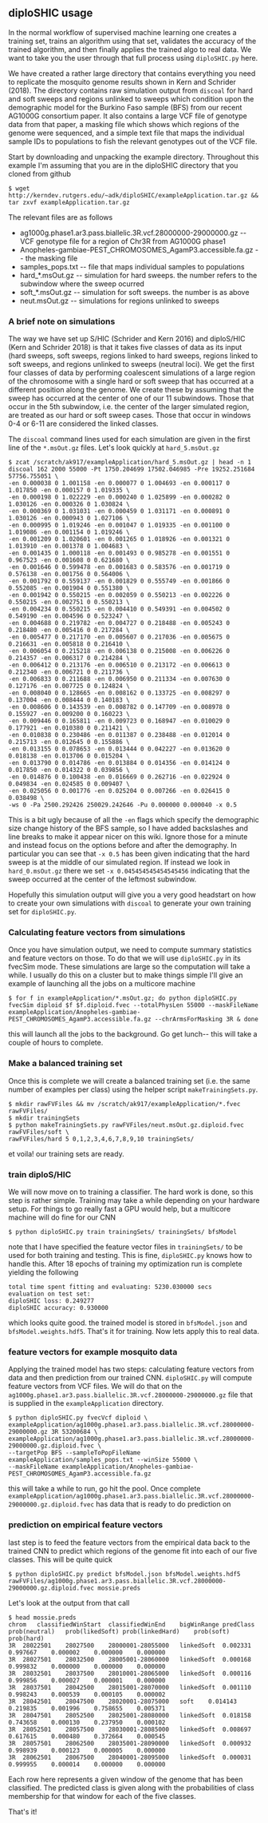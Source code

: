 ## diploSHIC usage
In the normal workflow of supervised machine learning one creates a training set, trains an algorithm using that set, validates the accuracy of the trained algorithm, and then finally applies the trained algo to real data. We want to take you the user through that full process using `diploSHIC.py` here. 

We have created a rather large directory that contains everything you need to replicate the mosquito genome results shown in Kern and Schrider (2018). The directory contains raw simulation output from `discoal` for hard and soft sweeps and regions unlinked to sweeps which condition upon the demographic model for the Burkino Faso sample (BFS) from our recent AG1000G consortium paper. It also contains a large VCF file of genotype data from that paper, a masking file which shows which regions of the genome were sequenced, and a simple text file that maps the individual sample IDs to populations to fish the relevant genotypes out of the VCF file. 

Start by downloading and unpacking the example directory. Throughout this example I'm assuming that you are in the diploSHIC directory that you cloned from github
```
$ wget http://kerndev.rutgers.edu/~adk/diploSHIC/exampleApplication.tar.gz && tar zxvf exampleApplication.tar.gz
```
The relevant files are as follows
* ag1000g.phase1.ar3.pass.biallelic.3R.vcf.28000000-29000000.gz -- VCF genotype file for a region of Chr3R from AG1000G phase1
* Anopheles-gambiae-PEST_CHROMOSOMES_AgamP3.accessible.fa.gz -- the masking file
* samples_pops.txt -- file that maps individual samples to populations
* hard_*.msOut.gz -- simulation for hard sweeps. the number refers to the subwindow where the sweep ocurred
* soft_*.msOut.gz -- simulation for soft sweeps. the number is as above
* neut.msOut.gz -- simulations for regions unlinked to sweeps

### A brief note on simulations
The way we have set up S/HIC (Schrider and Kern 2016) and diploS/HIC (Kern and Schrider 2018) is that it takes five classes of data as its input (hard sweeps, soft sweeps, regions linked to hard sweeps, regions linked to soft sweeps, and regions unlinked to sweeps (neutral loci). We get the first four classes of data by performing coalescent simulations of a large region of the chromosome with a single hard or soft sweep that has occurred at a different position along the genome. We create these by assuming that the sweep has occurred at the center of one of our 11 subwindows. Those that occur in the 5th subwindow, i.e. the center of the larger simulated region, are treated as our hard or soft sweep cases. Those that occur in windows 0-4 or 6-11 are considered the linked classes. 

The `discoal` command lines used for each simulation are given in the first line of the `*.msOut.gz` files. Let's look quickly at `hard_5.msOut.gz`
```
$ zcat /scratch/ak917/exampleApplication/hard_5.msOut.gz | head -n 1
discoal 162 2000 55000 -Pt 1750.204699 17502.046985 -Pre 19252.251684 57756.755051 \
-en 0.000038 0 1.001158 -en 0.000077 0 1.004693 -en 0.000117 0 1.017850 -en 0.000157 0 1.019335 \ 
-en 0.000198 0 1.022229 -en 0.000240 0 1.025899 -en 0.000282 0 1.030126 -en 0.000326 0 1.030824 \ 
-en 0.000369 0 1.031031 -en 0.000459 0 1.031171 -en 0.000891 0 1.030126 -en 0.000943 0 1.027106 \ 
-en 0.000995 0 1.019246 -en 0.001047 0 1.019335 -en 0.001100 0 1.019086 -en 0.001154 0 1.019246 \ 
-en 0.001209 0 1.020601 -en 0.001265 0 1.018926 -en 0.001321 0 1.013910 -en 0.001378 0 1.004683 \ 
-en 0.001435 0 1.000118 -en 0.001493 0 0.985278 -en 0.001551 0 0.967523 -en 0.001608 0 0.621680 \ 
-en 0.001646 0 0.599478 -en 0.001683 0 0.583576 -en 0.001719 0 0.576138 -en 0.001756 0 0.564006 \ 
-en 0.001792 0 0.559137 -en 0.001829 0 0.555749 -en 0.001866 0 0.552085 -en 0.001904 0 0.551380 \ 
-en 0.001942 0 0.550215 -en 0.002059 0 0.550213 -en 0.002226 0 0.550215 -en 0.002751 0 0.550213 \ 
-en 0.004234 0 0.550215 -en 0.004410 0 0.549391 -en 0.004502 0 0.549190 -en 0.004596 0 0.523247 \ 
-en 0.004688 0 0.219782 -en 0.004727 0 0.218488 -en 0.005243 0 0.218480 -en 0.005416 0 0.217284 \
-en 0.005477 0 0.217170 -en 0.005607 0 0.217036 -en 0.005675 0 0.216631 -en 0.005818 0 0.216410 \ 
-en 0.006054 0 0.215218 -en 0.006138 0 0.215008 -en 0.006226 0 0.214357 -en 0.006317 0 0.214284 \ 
-en 0.006412 0 0.213176 -en 0.006510 0 0.213172 -en 0.006613 0 0.212340 -en 0.006721 0 0.211736 \ 
-en 0.006833 0 0.211688 -en 0.006950 0 0.211334 -en 0.007630 0 0.127176 -en 0.007725 0 0.124824 \ 
-en 0.008040 0 0.128665 -en 0.008162 0 0.133725 -en 0.008297 0 0.137004 -en 0.008444 0 0.140183 \ 
-en 0.008606 0 0.143539 -en 0.008782 0 0.147709 -en 0.008978 0 0.155927 -en 0.009200 0 0.160223 \ 
-en 0.009446 0 0.165811 -en 0.009723 0 0.168947 -en 0.010029 0 0.177921 -en 0.010380 0 0.211421 \ 
-en 0.010838 0 0.230486 -en 0.011387 0 0.238488 -en 0.012014 0 0.215713 -en 0.012645 0 0.155886 \
-en 0.013155 0 0.078653 -en 0.013444 0 0.042227 -en 0.013620 0 0.018138 -en 0.013706 0 0.015204 \
-en 0.013790 0 0.014786 -en 0.013884 0 0.014356 -en 0.014124 0 0.017850 -en 0.014322 0 0.039856 \
-en 0.014876 0 0.100438 -en 0.016669 0 0.262716 -en 0.022924 0 0.049834 -en 0.024585 0 0.009407 \
-en 0.025056 0 0.001776 -en 0.025204 0 0.007266 -en 0.026415 0 0.038498 \
-ws 0 -Pa 2500.292426 250029.242646 -Pu 0.000000 0.000040 -x 0.5
```
This is a bit ugly because of all the `-en` flags which specify the demographic size change history of the BFS sample, so I have added backslashes and line breaks to make it appear nicer on this wiki. Ignore those for a minute and instead focus on the options before and after the demography. In particular you can see that `-x 0.5` has been given indicating that the hard sweep is at the middle of our simulated region. If instead we look in `hard_0.msOut.gz` there we set `-x 0.045454545454545456` indicating that the sweep occurred at the center of the leftmost subwindow.

Hopefully this simulation output will give you a very good headstart on how to create your own simulations with `discoal` to generate your own training set for `diploSHIC.py`. 

### Calculating feature vectors from simulations
Once you have simulation output, we need to compute summary statistics and feature vectors on those. To do that we will use `diploSHIC.py` in its fvecSim mode. These simulations are large so the computation will take a while. I usually do this on a cluster but to make things simple I'll give an example of launching all the jobs on a multicore machine
```
$ for f in exampleApplication/*.msOut.gz; do python diploSHIC.py fvecSim diploid $f $f.diploid.fvec --totalPhysLen 55000 --maskFileName exampleApplication/Anopheles-gambiae-PEST_CHROMOSOMES_AgamP3.accessible.fa.gz --chrArmsForMasking 3R & done
```
this will launch all the jobs to the background. Go get lunch-- this will take a couple of hours to complete. 

### Make a balanced training set 
Once this is complete we will create a balanced training set (i.e. the same number of examples per class) using the helper script `makeTrainingSets.py`.
```
$ mkdir rawFVFiles && mv /scratch/ak917/exampleApplication/*.fvec rawFVFiles/
$ mkdir trainingSets
$ python makeTrainingSets.py rawFVFiles/neut.msOut.gz.diploid.fvec rawFVFiles/soft \
rawFVFiles/hard 5 0,1,2,3,4,6,7,8,9,10 trainingSets/
```
et voila! our training sets are ready.

### train diploS/HIC
We will now move on to training a classifier. The hard work is done, so this step is rather simple. Training
may take a while depending on your hardware setup. For things to go really fast a GPU would help, but a multicore 
machine will do fine for our CNN
```
$ python diploSHIC.py train trainingSets/ trainingSets/ bfsModel
```
note that I have specified the feature vector files in `trainingSets/` to be used for
both training and testing. This is fine, `diploSHIC.py` knows how to handle this. After
18 epochs of training my optimization run is complete yielding the following
```
total time spent fitting and evaluating: 5230.030000 secs
evaluation on test set:
diploSHIC loss: 0.249277
diploSHIC accuracy: 0.930000
```
which looks quite good. the trained model is stored in `bfsModel.json` and `bfsModel.weights.hdf5`. 
That's it for training. Now lets apply this to real data.

### feature vectors for example mosquito data
Applying the trained model has two steps: calculating feature vectors from data and then prediction from
our trained CNN. `diploSHIC.py` will compute feature vectors from VCF files. We will do that on the 
`ag1000g.phase1.ar3.pass.biallelic.3R.vcf.28000000-29000000.gz` file that is supplied in the `exampleApplication`
directory.
```
$ python diploSHIC.py fvecVcf diploid \
exampleApplication/ag1000g.phase1.ar3.pass.biallelic.3R.vcf.28000000-29000000.gz 3R 53200684 \ exampleApplication/ag1000g.phase1.ar3.pass.biallelic.3R.vcf.28000000-29000000.gz.diploid.fvec \
--targetPop BFS --sampleToPopFileName exampleApplication/samples_pops.txt --winSize 55000 \ 
--maskFileName exampleApplication/Anopheles-gambiae-PEST_CHROMOSOMES_AgamP3.accessible.fa.gz
```
this will take a while to run, go hit the pool. Once complete `exampleApplication/ag1000g.phase1.ar3.pass.biallelic.3R.vcf.28000000-29000000.gz.diploid.fvec`
has data that is ready to do prediction on

### prediction on empirical feature vectors
last step is to feed the feature vectors from the empirical data back to the trained CNN to 
predict which regions of the genome fit into each of our five classes. This will be quite quick
```
$ python diploSHIC.py predict bfsModel.json bfsModel.weights.hdf5 rawFVFiles/ag1000g.phase1.ar3.pass.biallelic.3R.vcf.28000000-29000000.gz.diploid.fvec mossie.preds
```
Let's look at the output from that call
```
$ head mossie.preds
chrom	classifiedWinStart	classifiedWinEnd	bigWinRange	predClass	prob(neutral)	prob(likedSoft)	prob(linkedHard)	prob(soft)	prob(hard)
3R	28022501	28027500	28000001-28055000	linkedSoft	0.002331	0.997667	0.000002	0.000000	0.000000
3R	28027501	28032500	28005001-28060000	linkedSoft	0.000168	0.999832	0.000000	0.000000	0.000000
3R	28032501	28037500	28010001-28065000	linkedSoft	0.000116	0.999856	0.000027	0.000001	0.000000
3R	28037501	28042500	28015001-28070000	linkedSoft	0.001110	0.998243	0.000539	0.000105	0.000002
3R	28042501	28047500	28020001-28075000	soft	0.014143	0.219835	0.001996	0.758655	0.005371
3R	28047501	28052500	28025001-28080000	linkedSoft	0.018158	0.743658	0.000130	0.237950	0.000102
3R	28052501	28057500	28030001-28085000	linkedSoft	0.008697	0.617615	0.000480	0.372664	0.000545
3R	28057501	28062500	28035001-28090000	linkedSoft	0.000932	0.998939	0.000123	0.000005	0.000000
3R	28062501	28067500	28040001-28095000	linkedSoft	0.000031	0.999955	0.000014	0.000000	0.000000
```
Each row here represents a given window of the genome that has been classified. The predicted class is given
along with the probabilities of class membership for that window for each of the five classes. 

That's it! 
